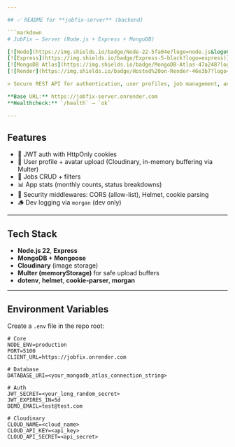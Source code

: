 ```yaml
---

## ✅ README for **jobfix-server** (backend)

```markdown
# JobFix — Server (Node.js + Express + MongoDB)

[![Node](https://img.shields.io/badge/Node-22-5fa04e?logo=node.js&logoColor=fff)](https://nodejs.org/)
[![Express](https://img.shields.io/badge/Express-5-black?logo=express)](https://expressjs.com/)
[![MongoDB Atlas](https://img.shields.io/badge/MongoDB-Atlas-47a248?logo=mongodb&logoColor=fff)](https://www.mongodb.com/atlas)
[![Render](https://img.shields.io/badge/Hosted%20on-Render-46e3b7?logo=render&logoColor=fff)](https://render.com/)

> Secure REST API for authentication, user profiles, job management, and analytics.

**Base URL:** https://jobfix-server.onrender.com  
**Healthcheck:** `/health` → `ok`

---
```


## Features

- 🔐 JWT auth with HttpOnly cookies
- 👤 User profile + avatar upload (Cloudinary, in-memory buffering via Multer)
- 💼 Jobs CRUD + filters
- 📊 App stats (monthly counts, status breakdowns)
- 🧱 Security middlewares: CORS (allow-list), Helmet, cookie parsing
- 🪵 Dev logging via `morgan` (dev only)

---

## Tech Stack

- **Node.js 22**, **Express**
- **MongoDB + Mongoose**
- **Cloudinary** (image storage)
- **Multer (memoryStorage)** for safe upload buffers
- **dotenv**, **helmet**, **cookie-parser**, **morgan**

---

## Environment Variables

Create a `.env` file in the repo root:

```env
# Core
NODE_ENV=production
PORT=5100
CLIENT_URL=https://jobfix.onrender.com

# Database
DATABASE_URI=<your_mongodb_atlas_connection_string>

# Auth
JWT_SECRET=<your_long_random_secret>
JWT_EXPIRES_IN=5d
DEMO_EMAIL=test@test.com

# Cloudinary
CLOUD_NAME=<cloud_name>
CLOUD_API_KEY=<api_key>
CLOUD_API_SECRET=<api_secret>
```
